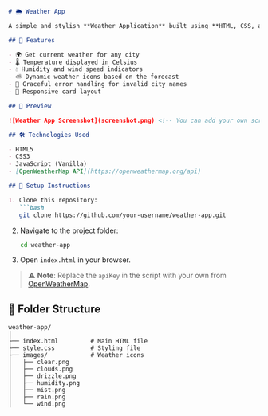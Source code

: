 ```markdown
# 🌦️ Weather App

A simple and stylish **Weather Application** built using **HTML, CSS, and JavaScript**, powered by the **OpenWeatherMap API**. This app allows users to check real-time weather conditions for any city across the globe.

## 🚀 Features

- 🌍 Get current weather for any city
- 🌡️ Temperature displayed in Celsius
- 💧 Humidity and wind speed indicators
- ⛅ Dynamic weather icons based on the forecast
- 🚫 Graceful error handling for invalid city names
- 📱 Responsive card layout

## 📸 Preview

![Weather App Screenshot](screenshot.png) <!-- You can add your own screenshot image and rename it -->

## 🛠️ Technologies Used

- HTML5
- CSS3
- JavaScript (Vanilla)
- [OpenWeatherMap API](https://openweathermap.org/api)

## 🔧 Setup Instructions

1. Clone this repository:
   ```bash
   git clone https://github.com/your-username/weather-app.git
   ```
2. Navigate to the project folder:
   ```bash
   cd weather-app
   ```
3. Open `index.html` in your browser.

> ⚠️ **Note**: Replace the `apiKey` in the script with your own from [OpenWeatherMap](https://openweathermap.org/appid).

## 📂 Folder Structure

```
weather-app/
│
├── index.html         # Main HTML file
├── style.css          # Styling file
├── images/            # Weather icons
│   ├── clear.png
│   ├── clouds.png
│   ├── drizzle.png
│   ├── humidity.png
│   ├── mist.png
│   ├── rain.png
│   └── wind.png
```

